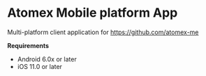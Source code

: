# Atomex Mobile platform App


Multi-platform client application for https://github.com/atomex-me

**Requirements**

- Android 6.0x or later
- iOS 11.0 or later
